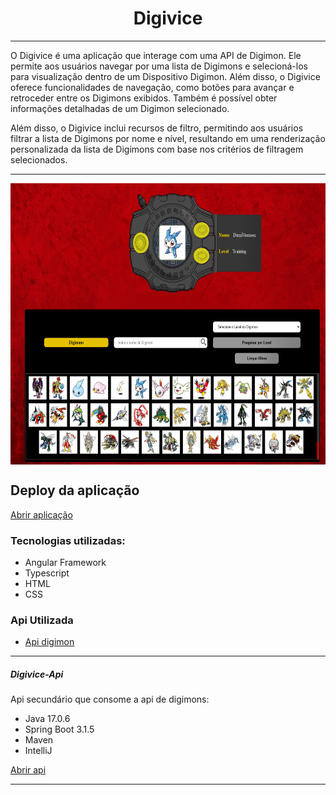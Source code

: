 <h1 align="center"> Digivice </h1>

<hr>

<p> O Digivice é uma aplicação que interage com uma API de Digimon. Ele permite aos usuários navegar por uma lista de Digimons e selecioná-los para visualização dentro de um Dispositivo Digimon. Além disso, o Digivice oferece funcionalidades de navegação, como botões para avançar e retroceder entre os Digimons exibidos. Também é possível obter informações detalhadas de um Digimon selecionado.

Além disso, o Digivice inclui recursos de filtro, permitindo aos usuários filtrar a lista de Digimons por nome e nível, resultando em uma renderização personalizada da lista de Digimons com base nos critérios de filtragem selecionados.</p>

<hr>

<div style="display:flex;justify-content:center;align-items:center;width:100%"><img src="./src/assets/Digivice.png" style="width: 700px; height: 450px"/></div>

## Deploy da aplicação

<a href="https://digivice-six.vercel.app/">Abrir aplicação</a>

### Tecnologias utilizadas:
 - Angular Framework
 - Typescript
 - HTML
 - CSS

### Api Utilizada

- <a href="https://digimon-api.vercel.app/">Api digimon</a>

<hr>

##### Digivice-Api

<p>Api secundário que consome a api de digimons:</p>

  - Java 17.0.6
  - Spring Boot 3.1.5
  - Maven
  - IntelliJ

<a href="https://github.com/cesarrafaeljunior/digivice_api">Abrir api</a>
 
<hr>




